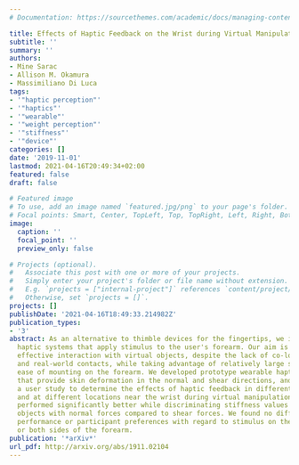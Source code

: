 ```yaml
---
# Documentation: https://sourcethemes.com/academic/docs/managing-content/

title: Effects of Haptic Feedback on the Wrist during Virtual Manipulation
subtitle: ''
summary: ''
authors:
- Mine Sarac
- Allison M. Okamura
- Massimiliano Di Luca
tags:
- '"haptic perception"'
- '"haptics"'
- '"wearable"'
- '"weight perception"'
- '"stiffness"'
- '"device"'
categories: []
date: '2019-11-01'
lastmod: 2021-04-16T20:49:34+02:00
featured: false
draft: false

# Featured image
# To use, add an image named `featured.jpg/png` to your page's folder.
# Focal points: Smart, Center, TopLeft, Top, TopRight, Left, Right, BottomLeft, Bottom, BottomRight.
image:
  caption: ''
  focal_point: ''
  preview_only: false

# Projects (optional).
#   Associate this post with one or more of your projects.
#   Simply enter your project's folder or file name without extension.
#   E.g. `projects = ["internal-project"]` references `content/project/deep-learning/index.md`.
#   Otherwise, set `projects = []`.
projects: []
publishDate: '2021-04-16T18:49:33.214982Z'
publication_types:
- '3'
abstract: As an alternative to thimble devices for the fingertips, we investigate
  haptic systems that apply stimulus to the user's forearm. Our aim is to provide
  effective interaction with virtual objects, despite the lack of co-location of virtual
  and real-world contacts, while taking advantage of relatively large skin area and
  ease of mounting on the forearm. We developed prototype wearable haptic devices
  that provide skin deformation in the normal and shear directions, and performed
  a user study to determine the effects of haptic feedback in different directions
  and at different locations near the wrist during virtual manipulation. Participants
  performed significantly better while discriminating stiffness values of virtual
  objects with normal forces compared to shear forces. We found no differences in
  performance or participant preferences with regard to stimulus on the dorsal, ventral,
  or both sides of the forearm.
publication: '*arXiv*'
url_pdf: http://arxiv.org/abs/1911.02104
---
```

